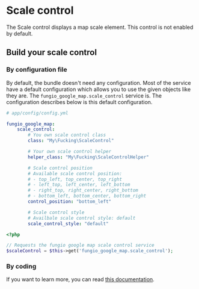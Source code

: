 # Scale control

The Scale control displays a map scale element. This control is not enabled by default.

## Build your scale control

### By configuration file

By default, the bundle doesn't need any configuration. Most of the service have a default configuration which allows
you to use the given objects like they are. The ``fungio_google_map.scale_control`` service is. The configuration
describes below is this default configuration.

```yaml
# app/config/config.yml

fungio_google_map:
    scale_control:
        # You own scale control class
        class: "My\Fucking\ScaleControl"

        # Your own scale control helper
        helper_class: "My\Fucking\ScaleControlHelper"

        # Scale control position
        # Available scale control position:
        # - top_left, top_center, top_right
        # - left_top, left_center, left_bottom
        # - right_top, right_center, right_bottom
        # - bottom_left, bottom_center, bottom_right
        control_position: "bottom_left"

        # Scale control style
        # Availbale scale control style: default
        scale_control_style: "default"
```

``` php
<?php

// Requests the fungio google map scale control service
$scaleControl = $this->get('fungio_google_map.scale_control');
```

### By coding

If you want to learn more, you can read
[this documentation](https://github.com/fungio/fungio-google-map/blob/master/doc/usage/controls/scale.md).
